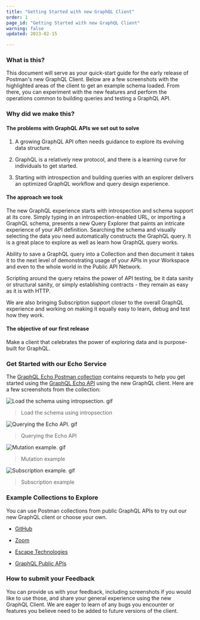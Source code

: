 ```yaml
---
title: "Getting Started with new GraphQL Client"
order: 1
page_id: "Getting Started with new GraphQL Client"
warning: false
updated: 2023-02-15

---
```

### What is this?

This document will serve as your quick-start guide for the early release of Postman's new GraphQL Client. Below are a few screenshots with the highlighted areas of the client to get an example schema loaded. From there, you can experiment with the new features and perform the operations common to building queries and testing a GraphQL API.

### Why did we make this?

#### The problems with GraphQL APIs we set out to solve

1. A growing GraphQL API often needs guidance to explore its evolving data structure.

2. GraphQL is a relatively new protocol, and there is a learning curve for individuals to get started.

3. Starting with introspection and building queries with an explorer delivers an optimized GraphQL workflow and query design experience.

#### The approach we took

The new GraphQL experience starts with introspection and schema support at its core. Simply typing in an introspection-enabled URL, or importing a GraphQL schema, presents a new Query Explorer that paints an intricate experience of your API definition. Searching the schema and visually selecting the data you need automatically constructs the GraphQL query. It is a great place to explore as well as learn how GraphQL query works.

Ability to save a GraphQL query into a Collection and then document it takes it to the next level of demonstrating usage of your APIs in your Workspace and even to the whole world in the Public API Network.

Scripting around the query retains the power of API testing, be it data sanity or structural sanity, or simply establishing contracts - they remain as easy as it is with HTTP.

We are also bringing Subscription support closer to the overall GraphQL experience and working on making it equally easy to learn, debug and test how they work.

#### The objective of our first release

Make a client that celebrates the power of exploring data and is purpose-built for GraphQL.

### Get Started with our Echo Service

The [GraphQL Echo Postman collection](https://www.postman.com/postman/workspace/published-postman-templates/collection/63c7d7701bfb72333ca216d4?action=share&creator=13059338) contains requests to help you get started using the [GraphQL Echo API](https://graphql.postman-echo.com/graphql) using the new GraphQL client. Here are a few screenshots from the collection:

<img  src="/open-technologies/images/graphqlv2-introspection.gif"  alt="Load the schema using intropsection. gif" />

>Load the schema using intropsection

<img  src="/images/graphqlv2-queries.gif"  alt="Querying the Echo API. gif" />

>Querying the Echo API

<img  src="/images/graphqlv2-mutation.gif"  alt="Mutation example. gif" />

>Mutation example

<img  src="/open-technologies/images/graphqlv2-subscription.gif" alt="Subscription example. gif" />

>Subscription example

### Example Collections to Explore

You can use Postman collections from public GraphQL APIs to try out our new GraphQL client or choose your own.

* [GitHub](https://docs.github.com/en/graphql/reference)

* [Zoom](https://marketplace.zoom.us/docs/graphql/overview/)

* [Escape Technologies](https://www.postman.com/escape-tech/workspace/escape-public-graphql-security-workspace/overview)

* [GraphQL Public APIs](https://github.com/IvanGoncharov/graphql-apis)

### How to submit your Feedback

You can provide us with your feedback, including screenshots if you would like to use those, and share your general experience using the new GraphQL Client.  We are eager to learn of any bugs you encounter or features you believe need to be added to future versions of the client.
